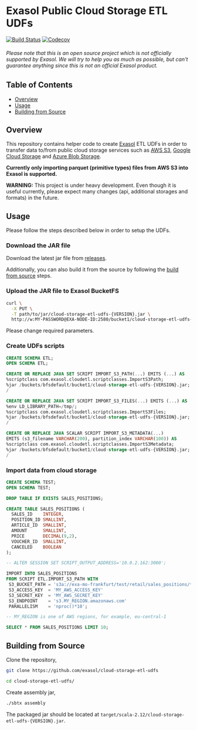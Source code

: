 # Exasol Public Cloud Storage ETL UDFs

[![Build Status][travis-badge]][travis-link]
[![Codecov][codecov-badge]][codecov-link]

###### Please note that this is an open source project which is *not officially supported* by Exasol. We will try to help you as much as possible, but can't guarantee anything since this is not an official Exasol product.

## Table of Contents

* [Overview](#overview)
* [Usage](#usage)
* [Building from Source](#building-from-source)

## Overview

This repository contains helper code to create [Exasol][exasol] ETL UDFs in
order to transfer data to/from public cloud storage services such as [AWS
S3][s3], [Google Cloud Storage][gcs] and [Azure Blob Storage][azure].

**Currently only importing parquet (primitive types) files from AWS S3 into
Exasol is supported.**

**WARNING:** This project is under heavy development. Even though it is useful
currently, please expect many changes (api, additional storages and formats) in
the future.

## Usage

Please follow the steps described below in order to setup the UDFs.

### Download the JAR file

Download the latest jar file from [releases][jars].

Additionally, you can also build it from the source by following the [build from
source](#building-from-source) steps.

### Upload the JAR file to Exasol BucketFS

```bash
curl \
  -X PUT \
  -T path/to/jar/cloud-storage-etl-udfs-{VERSION}.jar \
  http://w:MY-PASSWORD@EXA-NODE-ID:2580/bucket1/cloud-storage-etl-udfs-{VERSION}.jar
```

Please change required parameters.

### Create UDFs scripts

```sql
CREATE SCHEMA ETL;
OPEN SCHEMA ETL;

CREATE OR REPLACE JAVA SET SCRIPT IMPORT_S3_PATH(...) EMITS (...) AS
%scriptclass com.exasol.cloudetl.scriptclasses.ImportS3Path;
%jar /buckets/bfsdefault/bucket1/cloud-storage-etl-udfs-{VERSION}.jar;
/

CREATE OR REPLACE JAVA SET SCRIPT IMPORT_S3_FILES(...) EMITS (...) AS
%env LD_LIBRARY_PATH=/tmp/;
%scriptclass com.exasol.cloudetl.scriptclasses.ImportS3Files;
%jar /buckets/bfsdefault/bucket1/cloud-storage-etl-udfs-{VERSION}.jar;
/

CREATE OR REPLACE JAVA SCALAR SCRIPT IMPORT_S3_METADATA(...)
EMITS (s3_filename VARCHAR(200), partition_index VARCHAR(100)) AS
%scriptclass com.exasol.cloudetl.scriptclasses.ImportS3Metadata;
%jar /buckets/bfsdefault/bucket1/cloud-storage-etl-udfs-{VERSION}.jar;
/
```

### Import data from cloud storage

```sql
CREATE SCHEMA TEST;
OPEN SCHEMA TEST;

DROP TABLE IF EXISTS SALES_POSITIONS;

CREATE TABLE SALES_POSITIONS (
  SALES_ID    INTEGER,
  POSITION_ID SMALLINT,
  ARTICLE_ID  SMALLINT,
  AMOUNT      SMALLINT,
  PRICE       DECIMAL(9,2),
  VOUCHER_ID  SMALLINT,
  CANCELED    BOOLEAN
);

-- ALTER SESSION SET SCRIPT_OUTPUT_ADDRESS='10.0.2.162:3000';

IMPORT INTO SALES_POSITIONS
FROM SCRIPT ETL.IMPORT_S3_PATH WITH
 S3_BUCKET_PATH = 's3a://exa-mo-frankfurt/test/retail/sales_positions/*'
 S3_ACCESS_KEY  = 'MY_AWS_ACCESS_KEY'
 S3_SECRET_KEY  = 'MY_AWS_SECRET_KEY'
 S3_ENDPOINT    = 's3.MY_REGION.amazonaws.com'
 PARALLELISM    = 'nproc()*10';

-- MY_REGION is one of AWS regions, for example, eu-central-1

SELECT * FROM SALES_POSITIONS LIMIT 10;
```

## Building from Source

Clone the repository,

```bash
git clone https://github.com/exasol/cloud-storage-etl-udfs

cd cloud-storage-etl-udfs/
```

Create assembly jar,

```bash
./sbtx assembly
```

The packaged jar should be located at
`target/scala-2.12/cloud-storage-etl-udfs-{VERSION}.jar`.

[travis-badge]: https://travis-ci.org/exasol/cloud-storage-etl-udfs.svg?branch=master
[travis-link]: https://travis-ci.org/exasol/cloud-storage-etl-udfs
[codecov-badge]: https://codecov.io/gh/exasol/cloud-storage-etl-udfs/branch/master/graph/badge.svg
[codecov-link]: https://codecov.io/gh/exasol/cloud-storage-etl-udfs
[exasol]: https://www.exasol.com/en/
[s3]: https://aws.amazon.com/s3/
[gcs]: https://cloud.google.com/storage/
[azure]: https://azure.microsoft.com/en-us/services/storage/blobs/
[jars]: https://github.com/exasol/cloud-storage-etl-udfs/releases
